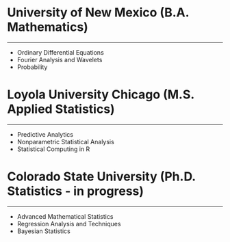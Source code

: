 # University of New Mexico (B.A. Mathematics)
---

- Ordinary Differential Equations
- Fourier Analysis and Wavelets
- Probability

# Loyola University Chicago (M.S. Applied Statistics)
---

- Predictive Analytics
- Nonparametric Statistical Analysis
- Statistical Computing in R

# Colorado State University (Ph.D. Statistics - in progress)
---

- Advanced Mathematical Statistics
- Regression Analysis and Techniques
- Bayesian Statistics







